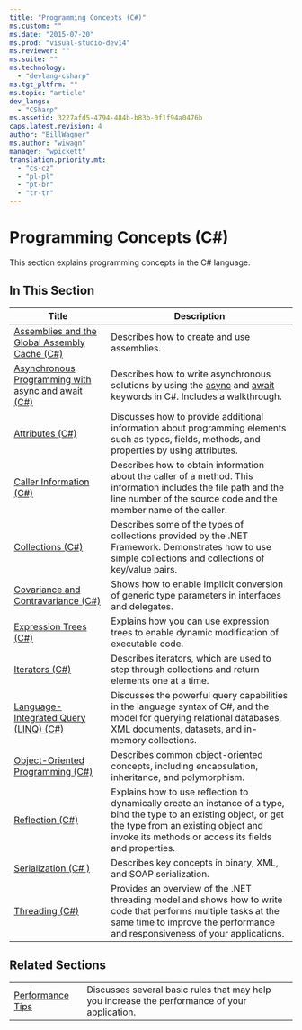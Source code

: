 ```yaml
---
title: "Programming Concepts (C#)"
ms.custom: ""
ms.date: "2015-07-20"
ms.prod: "visual-studio-dev14"
ms.reviewer: ""
ms.suite: ""
ms.technology: 
  - "devlang-csharp"
ms.tgt_pltfrm: ""
ms.topic: "article"
dev_langs: 
  - "CSharp"
ms.assetid: 3227afd5-4794-484b-b83b-0f1f94a0476b
caps.latest.revision: 4
author: "BillWagner"
ms.author: "wiwagn"
manager: "wpickett"
translation.priority.mt: 
  - "cs-cz"
  - "pl-pl"
  - "pt-br"
  - "tr-tr"
---
```

# Programming Concepts (C#)
This section explains programming concepts in the C# language.  
  
## In This Section  
  
|Title|Description|  
|-----------|-----------------|  
|[Assemblies and the Global Assembly Cache (C#)](../assemblies-gac/assemblies-and-the-global-assembly-cache--csharp-.md)|Describes how to create and use assemblies.|  
|[Asynchronous Programming with async and await (C#)](../async/asynchronous-programming-with-async-and-await--csharp-.md)|Describes how to write asynchronous solutions by using the [async](../keywords/async--csharp-reference-.md) and [await](../keywords/await--csharp-reference-.md) keywords in C#. Includes a walkthrough.|  
|[Attributes (C#)](../attributes/attributes--csharp-.md)|Discusses how to provide additional information about programming elements such as types, fields, methods, and properties by using attributes.|  
|[Caller Information (C#)](../programming-concepts/caller-information--csharp-.md)|Describes how to obtain information about the caller of a method. This information includes the file path and the line number of the source code and the member name of the caller.|  
|[Collections (C#)](../programming-concepts/collections--csharp-.md)|Describes some of the types of collections provided by the .NET Framework. Demonstrates how to use simple collections and collections of key/value pairs.|  
|[Covariance and Contravariance (C#)](../covariance-contravariance/covariance-and-contravariance--csharp-.md)|Shows how to enable implicit conversion of generic type parameters in interfaces and delegates.|  
|[Expression Trees (C#)](../expression-trees/expression-trees--csharp-.md)|Explains how you can use expression trees to enable dynamic modification of executable code.|  
|[Iterators (C#)](../programming-concepts/iterators--csharp-.md)|Describes iterators, which are used to step through collections and return elements one at a time.|  
|[Language-Integrated Query (LINQ) (C#)](../linq/language-integrated-query--linq---csharp-.md)|Discusses the powerful query capabilities in the language syntax of C#, and the model for querying relational databases, XML documents, datasets, and in-memory collections.|  
|[Object-Oriented Programming (C#)](../programming-concepts/object-oriented-programming--csharp-.md)|Describes common object-oriented concepts, including encapsulation, inheritance, and polymorphism.|  
|[Reflection (C#)](../programming-concepts/reflection--csharp-.md)|Explains how to use reflection to dynamically create an instance of a type, bind the type to an existing object, or get the type from an existing object and invoke its methods or access its fields and properties.|  
|[Serialization (C# )](../serialization/serialization--csharp--.md)|Describes key concepts in binary, XML, and SOAP serialization.|  
|[Threading (C#)](../threading/threading--csharp-.md)|Provides an overview of the .NET threading model and shows how to write code that performs multiple tasks at the same time to improve the performance and responsiveness of your applications.|  
  
## Related Sections  
  
|||  
|-|-|  
|[Performance Tips](../Topic/.NET%20Performance%20Tips.md)|Discusses several basic rules that may help you increase the performance of your application.|